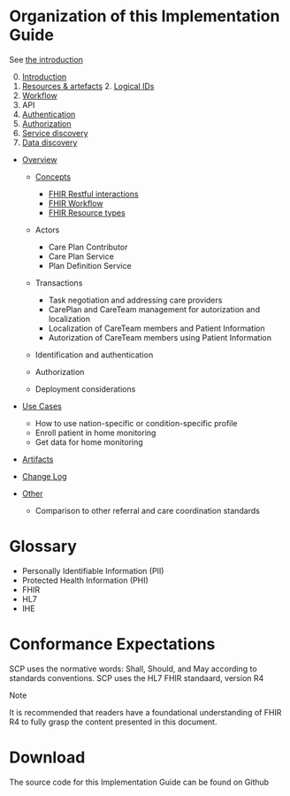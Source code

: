 



# Organization of this Implementation Guide

See [the introduction](introduction.html)

0. [Introduction](./intro.md)
1. [Resources & artefacts](artifacts.md)
   2. [Logical IDs](logical_ids.md)
2. [Workflow](workflow.md)
3. API
4. [Authentication](authentication.md)
5. [Authorization](authorization.md)
6. [Service discovery](servicediscovery.md)
7. [Data discovery](datadiscovery.md)


- [Overview](./overview.md)

    - [Concepts](./overview.md#concepts)
        - [FHIR Restful interactions](./overview.md#fhir-restful-interactions)
        - [FHIR Workflow](./overview.md#fhir-workflow)
        - [FHIR Resource types](./overview.md#fhir-resource-types)

    - Actors
        - Care Plan Contributor
        - Care Plan Service
        - Plan Definition Service

    - Transactions
        - Task negotiation and addressing care providers
        - CarePlan and CareTeam management for autorization and localization
        - Localization of CareTeam members and Patient Information
        - Autorization of CareTeam members using Patient Information

    - Identification and authentication

    - Authorization

    - Deployment considerations

- [Use Cases](./usecases.md)
    - How to use nation-specific or condition-specific profile
    - Enroll patient in home monitoring
    - Get data for home monitoring

- [Artifacts](./artifacts.md)

- [Change Log](./changelog.md)

- [Other](./other.md)
    - Comparison to other referral and care coordination standards



# Glossary
- Personally Identifiable Information (PII) 
- Protected Health Information (PHI)
- FHIR
- HL7
- IHE



# Conformance Expectations

SCP uses the normative words: Shall, Should, and May according to standards conventions. 
SCP uses the HL7 FHIR standaard, version R4

> [!NOTE]
> It is recommended that readers have a foundational understanding of FHIR R4 to fully grasp the content presented in this document. 


<!-- add other conventions -->




# Download 

<!-- This section will be generated by the IG publisher -->

The source code for this Implementation Guide can be found on Github
